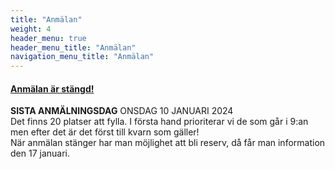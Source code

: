 ```yaml
---
title: "Anmälan"
weight: 4
header_menu: true
header_menu_title: "Anmälan"
navigation_menu_title: "Anmälan"
---
```

#### <u>Anmälan är stängd!</u>

<!-- Är du flicka eller ickebinär som går i 8:an eller 9:an är du välkommen att anmäla dig nedan. Annars går det bra att anmäla sig via mail: flithelgen@gmail.com 

Observera att fälten martkerade med * är obligatoriska. Det gäller även vid anmälning via mail.-->

__SISTA ANMÄLNINGSDAG__
ONSDAG 10 JANUARI 2024
<br>
Det finns 20 platser att fylla. I första hand prioriterar vi de som går i 9:an men efter det är det först till kvarn som gäller!
<br>
När anmälan stänger har man möjlighet att bli reserv, då får man information den 17 januari.
<!--  
{{< rawhtml >}}
<script type="text/javascript">var submitted=false;</script>
<iframe name="form_iframe" id="form_iframe" style="display:none;" onload="
      if (submitted) {
            window.location='/tack-for-anmalan';
      }
"></iframe> -->

<!--  
<form action="https://docs.google.com/forms/d/e/1FAIpQLSf7CnwNi71u01eGmxQ0xRD1BWbDd2MAwvOflVhCbIZRigejpw/formResponse" target="form_iframe" onsubmit="submitted=true">

  <label>För- och efternamn*</label> <br>
        <input type="text" placeholder="" class="form-input" name="entry.754322292" required>
        <br>
        <br>

   <label>Telefonnummer*</label> <br>
        <input type="tel" placeholder="" class="form-input" name="entry.1032050923" required></input>
        <br>
        
<br>

  <label>Epost-adress*</label> <br>
        <input type="email" placeholder="" class="form-input" name="entry.748088617" required>
        <br>

<br>

 <label>Namn+telefonnummer till närmast anhörig*</label> <br>
        <input type="text" placeholder="" class="form-input" name="entry.256356280" required>
        <br>

<br>

 <label>Vilken årskurs går du i?(8 eller 9)*</label> <br>
        <input type="text" placeholder="" class="form-input" name="entry.1497228969" required>
        <br>

<br>

<label>Allergi?</label> <br>
        <input type="text" placeholder="" class="form-input" name="entry.1057051356" >
        <br>
<br>


<label>Övrigt</label> <br>
        <textarea type="text" placeholder="" class="form-text" rows="9" name="entry.1660698277" ></textarea>
        <br>
        


<p><i>Det kan ta några sekunder för svaret att skickas, tryck endast på skicka-knappen en gång. Får du ingen bekräftelse att din anmälan har gått igenom inom 10 sekunder, tryck igen.</i></p>
<br>
   <input type="submit" class="submit" value="Skicka in">
</form>

<style>
.form-input {
      width: 75%;
      padding: 17px 15px; /*line-height: 20px; */
}
.submit {
      width: 20%;
}
.form-text{
      width: 75%;
      padding: 17px 15px;
}
</style>

{{< /rawhtml >}}
-->
